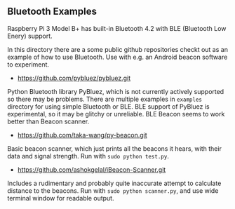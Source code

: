## Bluetooth Examples

Raspberry Pi 3 Model B+ has built-in Bluetooth 4.2 with BLE (Bluetooth Low
Enery) support.

In this directory there are a some public github repositories checkt out as an
example of how to use Bluetooth. Use with e.g. an Android beacon software to
experiment.

* https://github.com/pybluez/pybluez.git

Python Bluetooth library PyBluez, which is not currently actively supported so
there may be problems. There are multiple examples in `examples` directory for
using simple Bluetooth or BLE. BLE support of PyBluez is experimental, so it
may be glitchy or unreliable. BLE Beacon seems to work better than Beacon
scanner.

* https://github.com/taka-wang/py-beacon.git

Basic beacon scanner, which just prints all the beacons it hears, with their
data and signal strength. Run with `sudo python test.py`.

* https://github.com/ashokgelal/iBeacon-Scanner.git

Includes a rudimentary and probably quite inaccurate attempt to calculate
distance to the beacons. Run with `sudo python scanner.py`, and use wide
terminal window for readable output.
